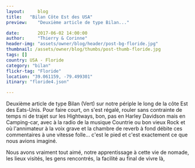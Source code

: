 ```yaml
---
layout:     blog
title:   "Bilan Côte Est des USA"
preview:    "Deuxième article de type Bilan..."

date:       2017-06-02 14:00:00
author:     "Thierry & Corinne"
header-img: "assets/owner/blog/header/post-bg-floride.jpg"
thumbnail: /assets/owner/blog/thumbs/post-thumb-floride.jpg
tags: []
country: USA - Floride
category: "bilan"
flickr-tag: "Floride"
location: "39.061159, -79.499301"
itinary: "floride4.json"

---
```


Deuxième article de type Bilan (Vert) sur notre périple le long de la côte Est des Eats-Unis.
Pour faire court, on s'est régalé, rouler sans contrainte de temps ni de trajet sur les Hightways, bon, pas en Harley Davidson mais en Camping-car, avec à la radio de la musique Countrie ou bon vieux Rock et où l'annimateur à la voix grave et la chambre de reverb à fond débite ces commentaires à une vitesse folle... c'est le pied et c'est exactement ce que nous avions imaginé.

Nous avons vraiment tout aimé, notre apprentissage à cette vie de nomade, les lieux visités, les gens rencontrés, la facilité au final de vivre là, 